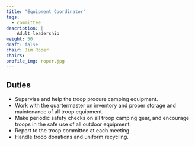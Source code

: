 ```yaml
---
title: "Equipment Coordinator"
tags:
  - committee
description: |
    Adult leadership
weight: 50
draft: false
chair: Jim Roper
chairs:
profile_img: roper.jpg
---
```


## Duties

- Supervise and help the troop procure camping equipment.
- Work with the quartermaster on inventory and proper storage and maintenance
of all troop equipment.
- Make periodic safety checks on all troop camping gear, and encourage troops in
the safe use of all outdoor equipment.
- Report to the troop committee at each meeting.
- Handle troop donations and uniform recycling.
